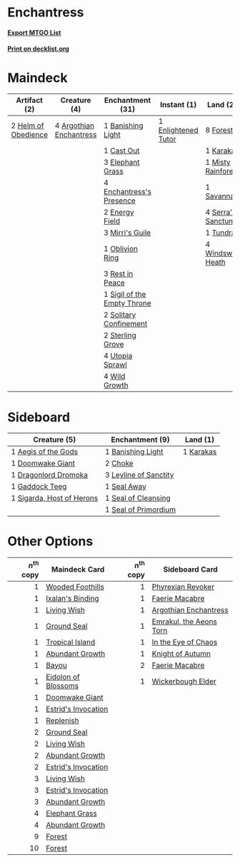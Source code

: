 # Enchantress

#### [Export MTGO List](../collection/Enchantress/Enchantress.txt)
#### [Print on decklist.org](http://decklist.org/?deckmain=4%09Argothian%20Enchantress%0A1%09Banishing%20Light%0A1%09Cast%20Out%0A3%09Elephant%20Grass%0A4%09Enchantress's%20Presence%0A2%09Energy%20Field%0A1%09Enlightened%20Tutor%0A8%09Forest%0A2%09Green%20Sun's%20Zenith%0A2%09Helm%20of%20Obedience%0A1%09Karakas%0A3%09Mirri's%20Guile%0A1%09Misty%20Rainforest%0A1%09Oblivion%20Ring%0A3%09Rest%20in%20Peace%0A1%09Savannah%0A4%09Serra's%20Sanctum%0A1%09Sigil%20of%20the%20Empty%20Throne%0A2%09Solitary%20Confinement%0A2%09Sterling%20Grove%0A1%09Tundra%0A4%09Utopia%20Sprawl%0A4%09Wild%20Growth%0A4%09Windswept%20Heath&deckside=1%09Aegis%20of%20the%20Gods%0A1%09Banishing%20Light%0A2%09Choke%0A1%09Doomwake%20Giant%0A1%09Dragonlord%20Dromoka%0A1%09Gaddock%20Teeg%0A1%09Karakas%0A3%09Leyline%20of%20Sanctity%0A1%09Seal%20Away%0A1%09Seal%20of%20Cleansing%0A1%09Seal%20of%20Primordium%0A1%09Sigarda,%20Host%20of%20Herons)
# Maindeck

|                                         Artifact (2)                                         |                                           Creature (4)                                           |                                           Enchantment (31)                                           |                                         Instant (1)                                          |                                          Land (20)                                          |                                          Sorcery (2)                                          |
|----------------------------------------------------------------------------------------------|--------------------------------------------------------------------------------------------------|------------------------------------------------------------------------------------------------------|----------------------------------------------------------------------------------------------|---------------------------------------------------------------------------------------------|-----------------------------------------------------------------------------------------------|
|2 [Helm of Obedience](http://gatherer.wizards.com/Pages/Card/Details.aspx?multiverseid=184550)|4 [Argothian Enchantress](http://gatherer.wizards.com/Pages/Card/Details.aspx?multiverseid=413700)|1 [Banishing Light](http://gatherer.wizards.com/Pages/Card/Details.aspx?multiverseid=446754)          |1 [Enlightened Tutor](http://gatherer.wizards.com/Pages/Card/Details.aspx?multiverseid=413551)|8 [Forest](http://gatherer.wizards.com/Pages/Card/Details.aspx?multiverseid=439605)          |2 [Green Sun's Zenith](http://gatherer.wizards.com/Pages/Card/Details.aspx?multiverseid=413711)|
|                                                                                              |                                                                                                  |1 [Cast Out](http://gatherer.wizards.com/Pages/Card/Details.aspx?multiverseid=426710)                 |                                                                                              |1 [Karakas](http://gatherer.wizards.com/Pages/Card/Details.aspx?multiverseid=201198)         |                                                                                               |
|                                                                                              |                                                                                                  |3 [Elephant Grass](http://gatherer.wizards.com/Pages/Card/Details.aspx?multiverseid=3661)             |                                                                                              |1 [Misty Rainforest](http://gatherer.wizards.com/Pages/Card/Details.aspx?multiverseid=426065)|                                                                                               |
|                                                                                              |                                                                                                  |4 [Enchantress's Presence](http://gatherer.wizards.com/Pages/Card/Details.aspx?multiverseid=451096)   |                                                                                              |1 [Savannah](http://gatherer.wizards.com/Pages/Card/Details.aspx?multiverseid=383079)        |                                                                                               |
|                                                                                              |                                                                                                  |2 [Energy Field](http://gatherer.wizards.com/Pages/Card/Details.aspx?multiverseid=10421)              |                                                                                              |4 [Serra's Sanctum](http://gatherer.wizards.com/Pages/Card/Details.aspx?multiverseid=9674)   |                                                                                               |
|                                                                                              |                                                                                                  |3 [Mirri's Guile](http://gatherer.wizards.com/Pages/Card/Details.aspx?multiverseid=4770)              |                                                                                              |1 [Tundra](http://gatherer.wizards.com/Pages/Card/Details.aspx?multiverseid=383139)          |                                                                                               |
|                                                                                              |                                                                                                  |1 [Oblivion Ring](http://gatherer.wizards.com/Pages/Card/Details.aspx?multiverseid=205396)            |                                                                                              |4 [Windswept Heath](http://gatherer.wizards.com/Pages/Card/Details.aspx?multiverseid=405115) |                                                                                               |
|                                                                                              |                                                                                                  |3 [Rest in Peace](http://gatherer.wizards.com/Pages/Card/Details.aspx?multiverseid=442021)            |                                                                                              |                                                                                             |                                                                                               |
|                                                                                              |                                                                                                  |1 [Sigil of the Empty Throne](http://gatherer.wizards.com/Pages/Card/Details.aspx?multiverseid=423436)|                                                                                              |                                                                                             |                                                                                               |
|                                                                                              |                                                                                                  |2 [Solitary Confinement](http://gatherer.wizards.com/Pages/Card/Details.aspx?multiverseid=34769)      |                                                                                              |                                                                                             |                                                                                               |
|                                                                                              |                                                                                                  |2 [Sterling Grove](http://gatherer.wizards.com/Pages/Card/Details.aspx?multiverseid=23181)            |                                                                                              |                                                                                             |                                                                                               |
|                                                                                              |                                                                                                  |4 [Utopia Sprawl](http://gatherer.wizards.com/Pages/Card/Details.aspx?multiverseid=442181)            |                                                                                              |                                                                                             |                                                                                               |
|                                                                                              |                                                                                                  |4 [Wild Growth](http://gatherer.wizards.com/Pages/Card/Details.aspx?multiverseid=451120)              |                                                                                              |                                                                                             |                                                                                               |


# Sideboard

|                                            Creature (5)                                            |                                        Enchantment (9)                                         |                                      Land (1)                                      |
|----------------------------------------------------------------------------------------------------|------------------------------------------------------------------------------------------------|------------------------------------------------------------------------------------|
|1 [Aegis of the Gods](http://gatherer.wizards.com/Pages/Card/Details.aspx?multiverseid=380364)      |1 [Banishing Light](http://gatherer.wizards.com/Pages/Card/Details.aspx?multiverseid=446754)    |1 [Karakas](http://gatherer.wizards.com/Pages/Card/Details.aspx?multiverseid=201198)|
|1 [Doomwake Giant](http://gatherer.wizards.com/Pages/Card/Details.aspx?multiverseid=405203)         |2 [Choke](http://gatherer.wizards.com/Pages/Card/Details.aspx?multiverseid=430685)              |                                                                                    |
|1 [Dragonlord Dromoka](http://gatherer.wizards.com/Pages/Card/Details.aspx?multiverseid=394547)     |3 [Leyline of Sanctity](http://gatherer.wizards.com/Pages/Card/Details.aspx?multiverseid=397677)|                                                                                    |
|1 [Gaddock Teeg](http://gatherer.wizards.com/Pages/Card/Details.aspx?multiverseid=140188)           |1 [Seal Away](http://gatherer.wizards.com/Pages/Card/Details.aspx?multiverseid=442919)          |                                                                                    |
|1 [Sigarda, Host of Herons](http://gatherer.wizards.com/Pages/Card/Details.aspx?multiverseid=240033)|1 [Seal of Cleansing](http://gatherer.wizards.com/Pages/Card/Details.aspx?multiverseid=383085)  |                                                                                    |
|                                                                                                    |1 [Seal of Primordium](http://gatherer.wizards.com/Pages/Card/Details.aspx?multiverseid=425960) |                                                                                    |


# Other Options

|*n*<sup>th</sup> copy|                                        Maindeck Card                                         |*n*<sup>th</sup> copy|                                          Sideboard Card                                          |
|--------------------:|----------------------------------------------------------------------------------------------|--------------------:|--------------------------------------------------------------------------------------------------|
|                    1|[Wooded Foothills](http://gatherer.wizards.com/Pages/Card/Details.aspx?multiverseid=405116)   |                    1|[Phyrexian Revoker](http://gatherer.wizards.com/Pages/Card/Details.aspx?multiverseid=220589)      |
|                    1|[Ixalan's Binding](http://gatherer.wizards.com/Pages/Card/Details.aspx?multiverseid=435168)   |                    1|[Faerie Macabre](http://gatherer.wizards.com/Pages/Card/Details.aspx?multiverseid=370410)         |
|                    1|[Living Wish](http://gatherer.wizards.com/Pages/Card/Details.aspx?multiverseid=442168)        |                    1|[Argothian Enchantress](http://gatherer.wizards.com/Pages/Card/Details.aspx?multiverseid=413700)  |
|                    1|[Ground Seal](http://gatherer.wizards.com/Pages/Card/Details.aspx?multiverseid=451104)        |                    1|[Emrakul, the Aeons Torn](http://gatherer.wizards.com/Pages/Card/Details.aspx?multiverseid=397905)|
|                    1|[Tropical Island](http://gatherer.wizards.com/Pages/Card/Details.aspx?multiverseid=383138)    |                    1|[In the Eye of Chaos](http://gatherer.wizards.com/Pages/Card/Details.aspx?multiverseid=202410)    |
|                    1|[Abundant Growth](http://gatherer.wizards.com/Pages/Card/Details.aspx?multiverseid=413698)    |                    1|[Knight of Autumn](http://gatherer.wizards.com/Pages/Card/Details.aspx?multiverseid=452933)       |
|                    1|[Bayou](http://gatherer.wizards.com/Pages/Card/Details.aspx?multiverseid=382860)              |                    2|[Faerie Macabre](http://gatherer.wizards.com/Pages/Card/Details.aspx?multiverseid=370410)         |
|                    1|[Eidolon of Blossoms](http://gatherer.wizards.com/Pages/Card/Details.aspx?multiverseid=451095)|                    1|[Wickerbough Elder](http://gatherer.wizards.com/Pages/Card/Details.aspx?multiverseid=220575)      |
|                    1|[Doomwake Giant](http://gatherer.wizards.com/Pages/Card/Details.aspx?multiverseid=405203)     |                     |                                                                                                  |
|                    1|[Estrid's Invocation](http://gatherer.wizards.com/Pages/Card/Details.aspx?multiverseid=450609)|                     |                                                                                                  |
|                    1|[Replenish](http://gatherer.wizards.com/Pages/Card/Details.aspx?multiverseid=15143)           |                     |                                                                                                  |
|                    2|[Ground Seal](http://gatherer.wizards.com/Pages/Card/Details.aspx?multiverseid=451104)        |                     |                                                                                                  |
|                    2|[Living Wish](http://gatherer.wizards.com/Pages/Card/Details.aspx?multiverseid=442168)        |                     |                                                                                                  |
|                    2|[Abundant Growth](http://gatherer.wizards.com/Pages/Card/Details.aspx?multiverseid=413698)    |                     |                                                                                                  |
|                    2|[Estrid's Invocation](http://gatherer.wizards.com/Pages/Card/Details.aspx?multiverseid=450609)|                     |                                                                                                  |
|                    3|[Living Wish](http://gatherer.wizards.com/Pages/Card/Details.aspx?multiverseid=442168)        |                     |                                                                                                  |
|                    3|[Estrid's Invocation](http://gatherer.wizards.com/Pages/Card/Details.aspx?multiverseid=450609)|                     |                                                                                                  |
|                    3|[Abundant Growth](http://gatherer.wizards.com/Pages/Card/Details.aspx?multiverseid=413698)    |                     |                                                                                                  |
|                    4|[Elephant Grass](http://gatherer.wizards.com/Pages/Card/Details.aspx?multiverseid=3661)       |                     |                                                                                                  |
|                    4|[Abundant Growth](http://gatherer.wizards.com/Pages/Card/Details.aspx?multiverseid=413698)    |                     |                                                                                                  |
|                    9|[Forest](http://gatherer.wizards.com/Pages/Card/Details.aspx?multiverseid=439605)             |                     |                                                                                                  |
|                   10|[Forest](http://gatherer.wizards.com/Pages/Card/Details.aspx?multiverseid=439605)             |                     |                                                                                                  |

